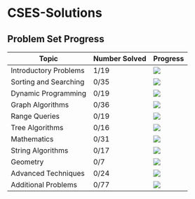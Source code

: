# CSES-Solutions

## Problem Set Progress

| Topic         | Number Solved | Progress                                  |
|-----------------------|---------------|-------------------------------------------|
| Introductory Problems |     1/19     |  ![](https://geps.dev/progress/5)        |
| Sorting and Searching |     0/35     |  ![](https://geps.dev/progress/0)        |
| Dynamic Programming   |     0/19     |  ![](https://geps.dev/progress/0)        |
| Graph Algorithms      |     0/36     |  ![](https://geps.dev/progress/0)        |
| Range Queries         |     0/19     |  ![](https://geps.dev/progress/0)        |
| Tree Algorithms       |     0/16     |  ![](https://geps.dev/progress/0)        |
| Mathematics           |     0/31     |  ![](https://geps.dev/progress/0)        |
| String Algorithms     |     0/17     |  ![](https://geps.dev/progress/0)        |
| Geometry              |      0/7      |  ![](https://geps.dev/progress/0)        |
| Advanced Techniques   |     0/24     |  ![](https://geps.dev/progress/0)        |
| Additional Problems   |     0/77     |  ![](https://geps.dev/progress/0)        |
